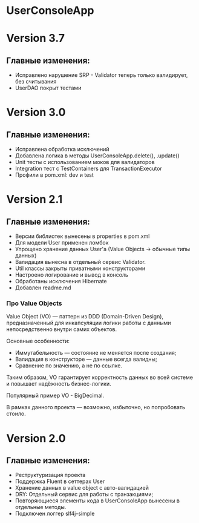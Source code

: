 # UserConsoleApp
# Version 3.7
## Главные изменения:
- Исправлено нарушение SRP - Validator теперь только валидирует, без считывания
- UserDAO покрыт тестами
# Version 3.0
## Главные изменения:
- Исправлена обработка исключений
- Добавлена логика в методы UserConsoleApp.delete(), .update()
- Unit тесты с использованием моков для валидаторов
- Integration тест с TestContainers для TransactionExecutor
- Профили в pom.xml: dev и test
# Version 2.1
## Главные изменения:
- Версии библиотек вынесены в properties в pom.xml
- Для модели User применен ломбок
- Упрощено хранение данных User'a (Value Objects -> обычные типы данных)
- Валидация вынесна в отдельный сервис Validator.
- Util классы закрыты приватными конструкторами
- Настроено логирование и вывод в консоль
- Обработаны исключения Hibernate
- Добавлен readme.md
### Про Value Objects
Value Object (VO) — паттерн из DDD (Domain-Driven Design), предназначенный для инкапсуляции логики работы с данными непосредственно внутри самих объектов.

Основные особенности:
- Иммутабельность — состояние не меняется после создания;
- Валидация в конструкторе — данные всегда валидны;
- Сравнение по значению, а не по ссылке.


Таким образом, VO гарантирует корректность данных во всей системе и повышает надёжность бизнес-логики.

Популярный пример VO - BigDecimal.

В рамках данного проекта — возможно, избыточно, но попробовать стоило.

# Version 2.0
## Главные изменения:
- Реструктуризация проекта
- Поддержка Fluent в сеттерах User
- Хранение данных в value object с авто-валидацией
- DRY: Отдельный сервис для работы с транзакциями;
- Повторяющиеся элементы кода в UserConsoleApp вынесены в отдельные методы.
- Подключен логгер slf4j-simple